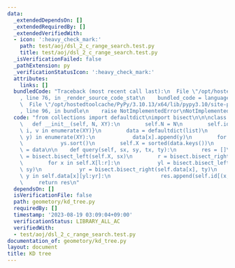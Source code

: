 ```yaml
---
data:
  _extendedDependsOn: []
  _extendedRequiredBy: []
  _extendedVerifiedWith:
  - icon: ':heavy_check_mark:'
    path: test/aoj/dsl_2_c_range_search.test.py
    title: test/aoj/dsl_2_c_range_search.test.py
  _isVerificationFailed: false
  _pathExtension: py
  _verificationStatusIcon: ':heavy_check_mark:'
  attributes:
    links: []
  bundledCode: "Traceback (most recent call last):\n  File \"/opt/hostedtoolcache/PyPy/3.10.13/x64/lib/pypy3.10/site-packages/onlinejudge_verify/documentation/build.py\"\
    , line 76, in _render_source_code_stat\n    bundled_code = language.bundle(\n\
    \  File \"/opt/hostedtoolcache/PyPy/3.10.13/x64/lib/pypy3.10/site-packages/onlinejudge_verify/languages/python.py\"\
    , line 96, in bundle\n    raise NotImplementedError\nNotImplementedError\n"
  code: "from collections import defaultdict\nimport bisect\n\n\nclass KDTree:\n \
    \   def __init__(self, N, XY):\n        self.N = N\n        self.id = {v: i for\
    \ i, v in enumerate(XY)}\n        data = defaultdict(list)\n        for i, (x,\
    \ y) in enumerate(XY):\n            data[x].append(y)\n        for ys in data.values():\n\
    \            ys.sort()\n        self.X = sorted(data.keys())\n        self.data\
    \ = data\n\n    def query(self, sx, sy, tx, ty):\n        res = []\n        l\
    \ = bisect.bisect_left(self.X, sx)\n        r = bisect.bisect_right(self.X, tx)\n\
    \        for x in self.X[l:r]:\n            yl = bisect.bisect_left(self.data[x],\
    \ sy)\n            yr = bisect.bisect_right(self.data[x], ty)\n            for\
    \ y in self.data[x][yl:yr]:\n                res.append(self.id[(x, y)])\n   \
    \     return res\n"
  dependsOn: []
  isVerificationFile: false
  path: geometory/kd_tree.py
  requiredBy: []
  timestamp: '2023-08-19 03:09:04+09:00'
  verificationStatus: LIBRARY_ALL_AC
  verifiedWith:
  - test/aoj/dsl_2_c_range_search.test.py
documentation_of: geometory/kd_tree.py
layout: document
title: KD tree
---
```

